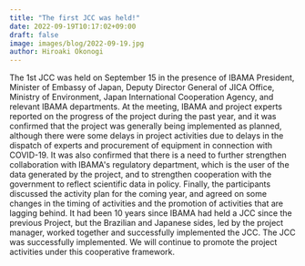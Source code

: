 ```yaml
---
title: "The first JCC was held!"
date: 2022-09-19T10:17:02+09:00
draft: false
image: images/blog/2022-09-19.jpg
author: Hiroaki Okonogi
---
```


The 1st JCC was held on September 15 in the presence of IBAMA President, <!--more-->
Minister of Embassy of Japan, Deputy Director General of JICA Office, Ministry of Environment, Japan International Cooperation Agency, and relevant IBAMA departments.
At the meeting, IBAMA and project experts reported on the progress of the project during the past year, and it was confirmed that the project was generally being implemented as planned, although there were some delays in project activities due to delays in the dispatch of experts and procurement of equipment in connection with COVID-19.
It was also confirmed that there is a need to further strengthen collaboration with IBAMA's regulatory department, which is the user of the data generated by the project, and to strengthen cooperation with the government to reflect scientific data in policy.
Finally, the participants discussed the activity plan for the coming year, and agreed on some changes in the timing of activities and the promotion of activities that are lagging behind.
It had been 10 years since IBAMA had held a JCC since the previous Project, but the Brazilian and Japanese sides, led by the project manager, worked together and successfully implemented the JCC. The JCC was successfully implemented.
We will continue to promote the project activities under this cooperative framework.